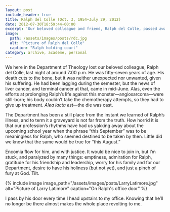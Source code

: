 ```yaml
---
layout: post
include_header: true
title: Ralph del Colle (Oct. 3, 1954–July 29, 2012)
date: 2012-07-30T18:59:44+00:00
excerpt: 'Our beloved colleague and friend, Ralph del Colle, passed away last night, July 29, 2012.'
image:
  path: /assets/images/posts/rdc.jpg
  alt: "Picture of Ralph del Colle"
  caption: "Ralph holding court"
category: archive, academe, personal
---
```

We here in the Department of Theology lost our beloved colleague, Ralph del Colle, last night at around 7:00 p.m. He was fifty-seven years of age. His death cuts to the bone, but it was neither unexpected nor unwanted, given his suffering. He had been lagging during the semester, but the news of liver cancer, and terminal cancer at that, came in mid-June. Alas, even the efforts at prolonging Ralph’s life against this monster—angiosarcoma—were still-born; his body couldn’t take the chemotherapy attempts, so they had to give up treatment. _Alea iacta est_—the die was cast.

The Department has been a still place from the instant we learned of Ralph’s illness, and to term it a graveyard is not far from the truth. How horrid it is that our profession’s rhythms have had us yakking away about the upcoming school year when the phrase “this September” was to be meaningless for Ralph, who seemed destined to be taken by then. Little did we know that the same would be true for “this August.”

Encomia flow for him, and with justice. It would be nice to join in, but I’m stuck, and paralyzed by many things: emptiness, admiration for Ralph, gratitude for his friendship and leadership, worry for his family and for our Department, desire to have his holiness (but not yet), and just a pinch of fury at God. Tilt.

{% include image image_path="/assets/images/posts/LarryLatimore.jpg" alt="Picture of Larry Latimore" caption="On Ralph's office door" %}

I pass by his door every time I head upstairs to my office. Knowing that he’ll no longer be there almost makes the whole place revolting to me.
